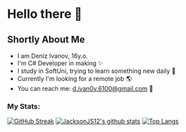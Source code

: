 # Hello there 👋
## Shortly About Me 
- I am Deniz Ivanov, 16y.o.
- I'm C# Developer in making ✨
- I study in SoftUni, trying to learn something new daily 🙏
- Currently I'm looking for a remote job 🌎
- You can reach me: d.ivan0v.6100@gmail.com 📝


### My Stats:
[![GitHub Streak](http://github-readme-streak-stats.herokuapp.com?user=JacksonJS12&theme=buefy-dark&date_format=M%20j%5B%2C%20Y%5D)](https://git.io/streak-stats)
[![JacksonJS12's github stats](https://github-readme-stats.vercel.app/api?username=JacksonJS12)](https://github.com/JacksonJS12/github-readme-stats)
[![Top Langs](https://github-readme-stats.vercel.app/api/top-langs/?username=JacksonJS12&layout=compact&theme=vision-friendly-dark)](https://github.com/anuraghazra/github-readme-stats)
